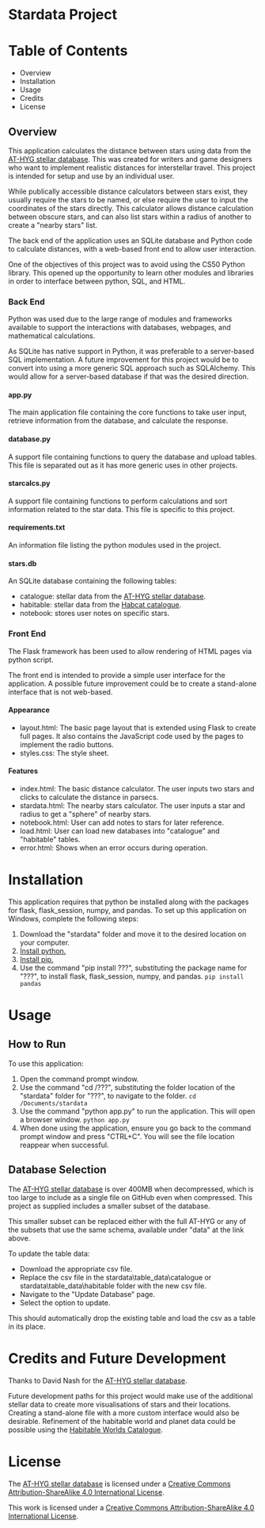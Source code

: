 # Stardata Project

# Table of Contents
- Overview
- Installation
- Usage
- Credits
- License

## Overview
This application calculates the distance between stars using data from the [AT-HYG stellar database](https://codeberg.org/astronexus/athyg.git). This was created for writers and game designers who want to implement realistic distances for interstellar travel. This project is intended for setup and use by an individual user.

While publically accessible distance calculators between stars exist, they usually require the stars to be named, or else require the user to input the coordinates of the stars directly. This calculator allows distance calculation between obscure stars, and can also list stars within a radius of another to create a "nearby stars" list.

The back end of the application uses an SQLite database and Python code to calculate distances, with a web-based front end to allow user interaction.

One of the objectives of this project was to avoid using the CS50 Python library. This opened up the opportunity to learn other modules and libraries in order to interface between python, SQL, and HTML.

### Back End
Python was used due to the large range of modules and frameworks available to support the interactions with databases, webpages, and mathematical calculations.

As SQLite has native support in Python, it was preferable to a server-based SQL implementation. A future improvement for this project would be to convert into using a more generic SQL approach such as SQLAlchemy. This would allow for a server-based database if that was the desired direction.

#### app.py
The main application file containing the core functions to take user input, retrieve information from the database, and calculate the response.

#### database.py
A support file containing functions to query the database and upload tables. This file is separated out as it has more generic uses in other projects.

#### starcalcs.py
A support file containing functions to perform calculations and sort information related to the star data. This file is specific to this project.

#### requirements.txt
An information file listing the python modules used in the project.

#### stars.db
An SQLite database containing the following tables:
- catalogue: stellar data from the [AT-HYG stellar database](https://codeberg.org/astronexus/athyg.git).
- habitable: stellar data from the [Habcat catalogue](https://www.projectrho.com/public_html/starmaps/supplement/APJ-HABCAT2.zip).
- notebook: stores user notes on specific stars.

### Front End
The Flask framework has been used to allow rendering of HTML pages via python script.

The front end is intended to provide a simple user interface for the application. A possible future improvement could be to create a stand-alone interface that is not web-based.

#### Appearance
- layout.html: The basic page layout that is extended using Flask to create full pages. It also contains the JavaScript code used by the pages to implement the radio buttons.
- styles.css: The style sheet.

#### Features
- index.html: The basic distance calculator. The user inputs two stars and clicks to calculate the distance in parsecs.
- stardata.html: The nearby stars calculator. The user inputs a star and radius to get a "sphere" of nearby stars.
- notebook.html: User can add notes to stars for later reference.
- load.html: User can load new databases into "catalogue" and "habitable" tables.
- error.html: Shows when an error occurs during operation.

# Installation
This application requires that python be installed along with the packages for flask, flask_session, numpy, and pandas. To set up this application on Windows, complete the following steps:
1. Download the "stardata" folder and move it to the desired location on your computer.
3. [Install python.](https://www.geeksforgeeks.org/python/how-to-install-python-on-windows/)
4. [Install pip.](https://www.geeksforgeeks.org/installation-guide/how-to-install-pip-on-windows/)
3. Use the command "pip install ???", substituting the package name for "???", to install flask, flask_session, numpy, and pandas.
        ```
        pip install pandas
        ```

# Usage
## How to Run
To use this application:
1. Open the command prompt window.
2. Use the command "cd /???", substituting the folder location of the "stardata" folder for "???", to navigate to the folder.
        ```
        cd /Documents/stardata
        ```
4. Use the command "python app.py" to run the application. This will open a browser window.
        ```
        python app.py
        ```
6. When done using the application, ensure you go back to the command prompt window and press "CTRL+C". You will see the file location reappear when successful.

## Database Selection
The [AT-HYG stellar database](https://codeberg.org/astronexus/athyg.git) is over 400MB when decompressed, which is too large to include as a single file on GitHub even when compressed. This project as supplied includes a smaller subset of the database.

This smaller subset can be replaced either with the full AT-HYG or any of the subsets that use the same schema, available under "data" at the link above.

To update the table data:
- Download the appropriate csv file.
- Replace the csv file in the stardata\table_data\catalogue or stardata\table_data\habitable folder with the new csv file.
- Navigate to the "Update Database" page.
- Select the option to update.

This should automatically drop the existing table and load the csv as a table in its place.

# Credits and Future Development
Thanks to David Nash for the [AT-HYG stellar database](https://codeberg.org/astronexus/athyg.git).

Future development paths for this project would make use of the additional stellar data to create more visualisations of stars and their locations. Creating a stand-alone file with a more custom interface would also be desirable. Refinement of the habitable world and planet data could be possible using the [Habitable Worlds Catalogue](https://phl.upr.edu/hwc/data).

# License
The [AT-HYG stellar database](https://codeberg.org/astronexus/athyg.git) is licensed under a [Creative Commons Attribution-ShareAlike 4.0 International License](http://creativecommons.org/licenses/by-sa/4.0/).


This work is licensed under a [Creative Commons Attribution-ShareAlike 4.0 International License](http://creativecommons.org/licenses/by-sa/4.0/).

